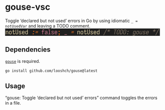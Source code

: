 # gouse-vsc
Toggle ‘declared but not used’ errors in Go by using idiomatic `_ = notUsedVar`
and leaving a TODO comment.
![a demo gif](https://raw.githubusercontent.com/looshch/gouse/master/demo.gif)

## Dependencies
[`gouse`](https://github.com/looshch/gouse) is required.
```
go install github.com/looshch/gouse@latest
```

## Usage
“gouse: Toggle ‘declared but not used’ errors” command toggles the errors in a file.
